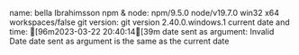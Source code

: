 
name: bella Ibrahimsson
npm & node: npm/9.5.0 node/v19.7.0 win32 x64 workspaces/false
git version: git version 2.40.0.windows.1
current date and time: [96m2023-03-22 20:40:14[39m
date sent as argument: Invalid Date
date sent as argument is the same as the current date
